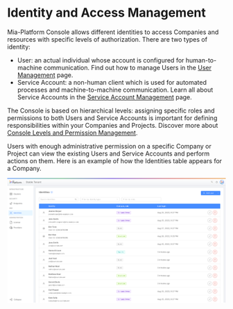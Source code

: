 # Identity and Access Management

Mia-Platform Console allows different identities to access Companies and resources with specific levels of authorization. There are two types of identity:
- User: an actual individual whose account is configured for human-to-machine communication. Find out how to manage Users in the [User Management](./user-management) page. 
- Service Account: a non-human client which is used for automated processes and machine-to-machine communication. Learn all about Service Accounts in the [Service Account Management](./service-account-management) page. 

The Console is based on hierarchical levels: assigning specific roles and permissions to both Users and Service Accounts is important for defining responsibilities within your Companies and Projects. Discover more about [Console Levels and Permission Management](./console-levels-and-permission-management).

Users with enough administrative permission on a specific Company or Project can view the existing Users and Service Accounts and perform actions on them. Here is an example of how the Identities table appears for a Company.  

![identities table](./img/identities_table.png)